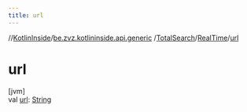 ```yaml
---
title: url
---
```

//[KotlinInside](../../../../index.html)/[be.zvz.kotlininside.api.generic](../../index.html)
/[TotalSearch](../index.html)/[RealTime](index.html)/[url](url.html)

# url

[jvm]\
val [url](url.html): [String](https://kotlinlang.org/api/latest/jvm/stdlib/kotlin/-string/index.html)




